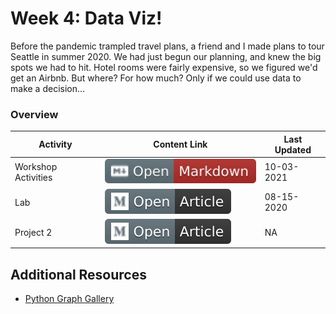 # Week 4: Data Viz!

Before the pandemic trampled travel plans, a friend and I made plans to tour Seattle in summer 2020. We had just begun our planning, and knew the big spots we had to hit. Hotel rooms were fairly expensive, so we figured we'd get an Airbnb. But where? For how much? Only if we could use data to make a decision...

### Overview
| **Activity**                   | Content Link    | Last Updated |
| ---------------                | --------------- | ----------   |
| Workshop Activities            | [![Link](../tools/buttons/open-markdown.svg)](workshop/README.md) | 10-03-2021 | 
| Lab                            | [![Link](../tools/buttons/open-article.svg)](lab/README.md)  | 08-15-2020 |
| Project 2                      | [![Link](../tools/buttons/open-article.svg)](../projects/project-2/README.md)  | NA |         

## Additional Resources
- [Python Graph Gallery](https://python-graph-gallery.com/)
